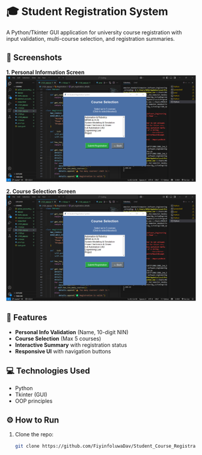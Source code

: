 # 🎓 Student Registration System  

A Python/Tkinter GUI application for university course registration with input validation, multi-course selection, and registration summaries.  

## 📸 Screenshots  

**1. Personal Information Screen**  
![Personal Info Screen](https://github.com/FiyinfoluwaDav/Student_Course_Registration/blob/main/Images_5/Interface.png?raw=true)  

**2. Course Selection Screen**  
![Course Selection](https://github.com/FiyinfoluwaDav/Student_Course_Registration/blob/main/Images_5/Interface.png?raw=true)  

## 🚀 Features  
- **Personal Info Validation** (Name, 10-digit NIN)  
- **Course Selection** (Max 5 courses)  
- **Interactive Summary** with registration status  
- **Responsive UI** with navigation buttons  

## 💻 Technologies Used  
- Python  
- Tkinter (GUI)  
- OOP principles  

## ⚙️ How to Run  
1. Clone the repo:  
   ```bash
   git clone https://github.com/FiyinfoluwaDav/Student_Course_Registration.git
